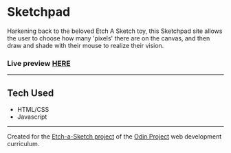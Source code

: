 # Sketchpad

Harkening back to the beloved Etch A Sketch toy, this Sketchpad site allows the user to choose how many 'pixels' there are on the canvas, and then draw and shade with their mouse to realize their vision.

<h3>Live preview <a href="https://lrd373.github.io/sketchpad/">HERE</a></h3>

<hr>

<h2>Tech Used</h2>
<ul>
<li>HTML/CSS</li>
<li>Javascript</li>
</ul>

<hr>

Created for the <a href="https://www.theodinproject.com/paths/foundations/courses/foundations/lessons/etch-a-sketch-project">Etch-a-Sketch project</a> of the <a href="https://www.theodinproject.com/dashboard">Odin Project</a> web development curriculum.

<!-- link to Odin project -->
